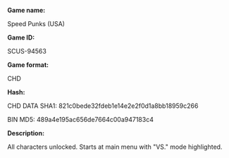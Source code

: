 **Game name:**

Speed Punks (USA)

**Game ID:**

SCUS-94563

**Game format:**

CHD

**Hash:**

CHD DATA SHA1: 821c0bede32fdeb1e14e2e2f0d1a8bb18959c266

BIN MD5: 489a4e195ac656de7664c00a947183c4

**Description:**

All characters unlocked. Starts at main menu with "VS." mode highlighted.